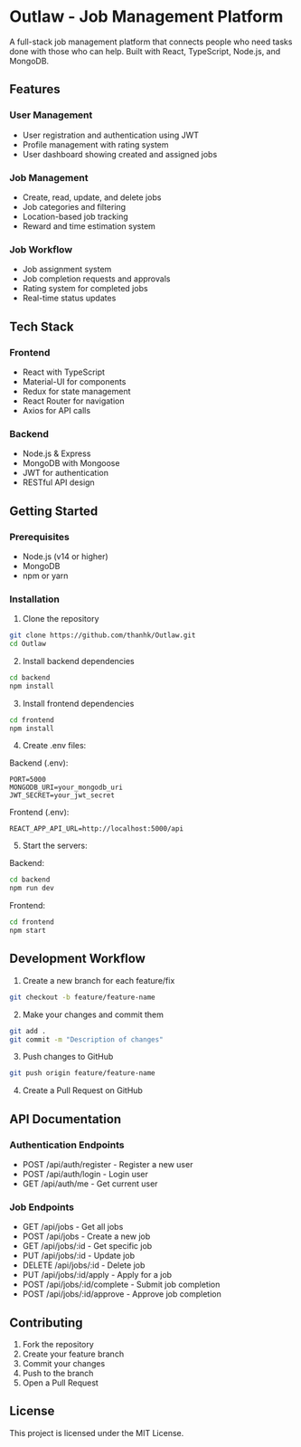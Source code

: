 # Outlaw - Job Management Platform

A full-stack job management platform that connects people who need tasks done with those who can help. Built with React, TypeScript, Node.js, and MongoDB.

## Features

### User Management
- User registration and authentication using JWT
- Profile management with rating system
- User dashboard showing created and assigned jobs

### Job Management
- Create, read, update, and delete jobs
- Job categories and filtering
- Location-based job tracking
- Reward and time estimation system

### Job Workflow
- Job assignment system
- Job completion requests and approvals
- Rating system for completed jobs
- Real-time status updates

## Tech Stack

### Frontend
- React with TypeScript
- Material-UI for components
- Redux for state management
- React Router for navigation
- Axios for API calls

### Backend
- Node.js & Express
- MongoDB with Mongoose
- JWT for authentication
- RESTful API design

## Getting Started

### Prerequisites
- Node.js (v14 or higher)
- MongoDB
- npm or yarn

### Installation

1. Clone the repository
```bash
git clone https://github.com/thanhk/Outlaw.git
cd Outlaw
```

2. Install backend dependencies
```bash
cd backend
npm install
```

3. Install frontend dependencies
```bash
cd frontend
npm install
```

4. Create .env files:

Backend (.env):
```
PORT=5000
MONGODB_URI=your_mongodb_uri
JWT_SECRET=your_jwt_secret
```

Frontend (.env):
```
REACT_APP_API_URL=http://localhost:5000/api
```

5. Start the servers:

Backend:
```bash
cd backend
npm run dev
```

Frontend:
```bash
cd frontend
npm start
```

## Development Workflow

1. Create a new branch for each feature/fix
```bash
git checkout -b feature/feature-name
```

2. Make your changes and commit them
```bash
git add .
git commit -m "Description of changes"
```

3. Push changes to GitHub
```bash
git push origin feature/feature-name
```

4. Create a Pull Request on GitHub

## API Documentation

### Authentication Endpoints
- POST /api/auth/register - Register a new user
- POST /api/auth/login - Login user
- GET /api/auth/me - Get current user

### Job Endpoints
- GET /api/jobs - Get all jobs
- POST /api/jobs - Create a new job
- GET /api/jobs/:id - Get specific job
- PUT /api/jobs/:id - Update job
- DELETE /api/jobs/:id - Delete job
- PUT /api/jobs/:id/apply - Apply for a job
- POST /api/jobs/:id/complete - Submit job completion
- POST /api/jobs/:id/approve - Approve job completion

## Contributing

1. Fork the repository
2. Create your feature branch
3. Commit your changes
4. Push to the branch
5. Open a Pull Request

## License

This project is licensed under the MIT License. 